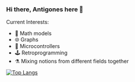 ### Hi there, Antigones here 👋

Current Interests:
- 🧩 Math models
- 🌐 Graphs
- 🔌 Microcontrollers
- 🕹️ Retroprogramming
- ⚗️ Mixing notions from different fields together
<!--
**antigones/antigones** is a ✨ _special_ ✨ repository because its `README.md` (this file) appears on your GitHub profile.

Here are some ideas to get you started:

- 🔭 I’m currently working on ...
- 🌱 I’m currently learning ...
- 👯 I’m looking to collaborate on ...
- 🤔 I’m looking for help with ...
- 💬 Ask me about ...
- 📫 How to reach me: ...
- 😄 Pronouns: ...
- ⚡ Fun fact: ...
-->

[![Top Langs](https://github-readme-stats.vercel.app/api/top-langs/?username=antigones&layout=compact)](https://github.com/anuraghazra/github-readme-stats)
